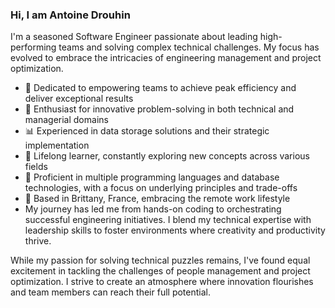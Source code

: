 ### Hi, I am Antoine Drouhin 

I'm a seasoned Software Engineer passionate about leading high-performing teams and solving complex technical challenges. My focus has evolved to embrace the intricacies of engineering management and project optimization.

- 🚀 Dedicated to empowering teams to achieve peak efficiency and deliver exceptional results
- 🧠 Enthusiast for innovative problem-solving in both technical and managerial domains
- 📊 Experienced in data storage solutions and their strategic implementation
- 🌱 Lifelong learner, constantly exploring new concepts across various fields
- 🔧 Proficient in multiple programming languages and database technologies, with a focus on underlying principles and trade-offs
- 🏡 Based in Brittany, France, embracing the remote work lifestyle
- My journey has led me from hands-on coding to orchestrating successful engineering initiatives. I blend my technical expertise with leadership skills to foster environments where creativity and productivity thrive.

While my passion for solving technical puzzles remains, I've found equal excitement in tackling the challenges of people management and project optimization. I strive to create an atmosphere where innovation flourishes and team members can reach their full potential.

